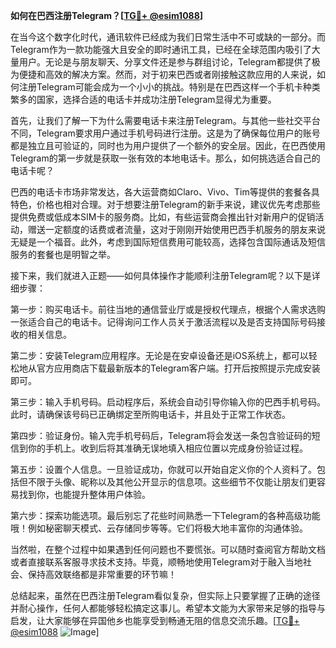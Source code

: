 **如何在巴西注册Telegram？[[TG💪+ @esim1088](https://t.me/s/esim1088)]**

在当今这个数字化时代，通讯软件已经成为我们日常生活中不可或缺的一部分。而Telegram作为一款功能强大且安全的即时通讯工具，已经在全球范围内吸引了大量用户。无论是与朋友聊天、分享文件还是参与群组讨论，Telegram都提供了极为便捷和高效的解决方案。然而，对于初来巴西或者刚接触这款应用的人来说，如何注册Telegram可能会成为一个小小的挑战。特别是在巴西这样一个手机卡种类繁多的国家，选择合适的电话卡并成功注册Telegram显得尤为重要。

首先，让我们了解一下为什么需要电话卡来注册Telegram。与其他一些社交平台不同，Telegram要求用户通过手机号码进行注册。这是为了确保每位用户的账号都是独立且可验证的，同时也为用户提供了一个额外的安全层。因此，在巴西使用Telegram的第一步就是获取一张有效的本地电话卡。那么，如何挑选适合自己的电话卡呢？

巴西的电话卡市场非常发达，各大运营商如Claro、Vivo、Tim等提供的套餐各具特色，价格也相对合理。对于想要注册Telegram的新手来说，建议优先考虑那些提供免费或低成本SIM卡的服务商。比如，有些运营商会推出针对新用户的促销活动，赠送一定额度的话费或者流量，这对于刚刚开始使用巴西手机服务的朋友来说无疑是一个福音。此外，考虑到国际短信费用可能较高，选择包含国际通话及短信服务的套餐也是明智之举。

接下来，我们就进入正题——如何具体操作才能顺利注册Telegram呢？以下是详细步骤：

第一步：购买电话卡。前往当地的通信营业厅或是授权代理点，根据个人需求选购一张适合自己的电话卡。记得询问工作人员关于激活流程以及是否支持国际号码接收的相关信息。

第二步：安装Telegram应用程序。无论是在安卓设备还是iOS系统上，都可以轻松地从官方应用商店下载最新版本的Telegram客户端。打开后按照提示完成安装即可。

第三步：输入手机号码。启动程序后，系统会自动引导你输入你的巴西手机号码。此时，请确保该号码已正确绑定至所购电话卡，并且处于正常工作状态。

第四步：验证身份。输入完手机号码后，Telegram将会发送一条包含验证码的短信到你的手机上。收到后将其准确无误地填入相应位置以完成身份验证过程。

第五步：设置个人信息。一旦验证成功，你就可以开始自定义你的个人资料了。包括但不限于头像、昵称以及其他公开显示的信息项。这些细节不仅能让朋友们更容易找到你，也能提升整体用户体验。

第六步：探索功能选项。最后别忘了花些时间熟悉一下Telegram的各种高级功能哦！例如秘密聊天模式、云存储同步等等。它们将极大地丰富你的沟通体验。

当然啦，在整个过程中如果遇到任何问题也不要慌张。可以随时查阅官方帮助文档或者直接联系客服寻求技术支持。毕竟，顺畅地使用Telegram对于融入当地社会、保持高效联络都是非常重要的环节嘛！

总结起来，虽然在巴西注册Telegram看似复杂，但实际上只要掌握了正确的途径并耐心操作，任何人都能够轻松搞定这事儿。希望本文能为大家带来足够的指导与启发，让大家能够在异国他乡也能享受到畅通无阻的信息交流乐趣。[[TG💪+ @esim1088](https://t.me/s/esim1088) ![Image](https://i.postimg.cc/4NQfJmqS/Snipaste-2025-05-13-00-14-12.png)]